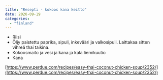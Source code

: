 ```yaml
---
title: "Resepti - kokoos kana keitto"
date: 2020-09-19
categories: 
  - "finland"
---
```


- Riisi
- Öljy paistettu paprika, sipuli, inkevääri ja valkosipuli. Laittakaa sitten vihreä thai taikina.
- Kokoosmaito ja vesi ja kana ja kala liemikuutio
- Kana

[https://www.perdue.com/recipes/easy-thai-coconut-chicken-soup/2352/](https://www.perdue.com/recipes/easy-thai-coconut-chicken-soup/2352/)

